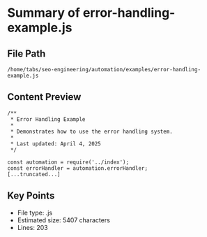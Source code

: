 # Summary of error-handling-example.js
  
## File Path
`/home/tabs/seo-engineering/automation/examples/error-handling-example.js`

## Content Preview
```
/**
 * Error Handling Example
 * 
 * Demonstrates how to use the error handling system.
 * 
 * Last updated: April 4, 2025
 */

const automation = require('../index');
const errorHandler = automation.errorHandler;
[...truncated...]
```

## Key Points
- File type: .js
- Estimated size: 5407 characters
- Lines: 203
